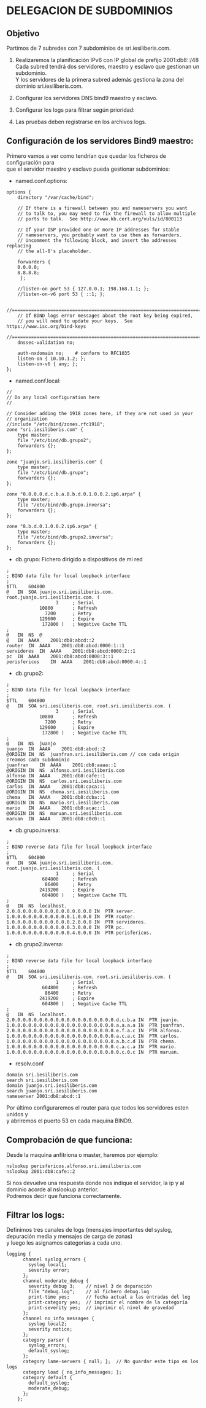 # DELEGACION DE SUBDOMINIOS  

## Objetivo  

Partimos de 7 subredes con 7 subdominios de sri.iesiliberis.com.  
1. Realizaremos la planificación IPv6 con IP global de prefijo 2001:db8::/48  
Cada subred tendrá dos servidores, maestro y esclavo que gestionan un subdominio.  
Y los servidores de la primera subred además gestiona la zona del dominio sri.iesiliberis.com.

2. Configurar los servidores DNS bind9 maestro y esclavo.

3. Configurar los logs para filtrar según prioridad:  

4. Las pruebas deben registrarse en los archivos logs.

## Configuración de los servidores Bind9 maestro:  

Primero vamos a ver como tendrían que quedar los ficheros de configuración para  
que el servidor maestro y esclavo pueda gestionar subdominios:  

- named.conf.options: 
~~~
options {
	directory "/var/cache/bind";

	// If there is a firewall between you and nameservers you want
	// to talk to, you may need to fix the firewall to allow multiple
	// ports to talk.  See http://www.kb.cert.org/vuls/id/800113

	// If your ISP provided one or more IP addresses for stable 
	// nameservers, you probably want to use them as forwarders.  
	// Uncomment the following block, and insert the addresses replacing 
	// the all-0's placeholder.

	forwarders {
	0.0.0.0;
	8.8.8.8;
	 };

	//listen-on port 53 { 127.0.0.1; 198.168.1.1; };
	//listen-on-v6 port 53 { ::1; };

	//========================================================================
	// If BIND logs error messages about the root key being expired,
	// you will need to update your keys.  See https://www.isc.org/bind-keys
	//========================================================================
	dnssec-validation no;

	auth-nxdomain no;    # conform to RFC1035
	listen-on { 10.10.1.2; };
	listen-on-v6 { any; };
};
~~~
- named.conf.local:

~~~
//
// Do any local configuration here
//

// Consider adding the 1918 zones here, if they are not used in your
// organization
//include "/etc/bind/zones.rfc1918";
zone "sri.iesiliberis.com" {
	type master;
	file "/etc/bind/db.grupo2";
    forwarders {};
};

zone "juanjo.sri.iesiliberis.com" {
	type master;
	file "/etc/bind/db.grupo";
	forwarders {};
};

zone "0.0.0.0.d.c.b.a.8.b.d.0.1.0.0.2.ip6.arpa" {
	type master;
	file "/etc/bind/db.grupo.inversa";
	forwarders {};
};

zone "8.b.d.0.1.0.0.2.ip6.arpa" {
	type master;
	file "/etc/bind/db.grupo2.inversa";
	forwarders {};
};
~~~

- db.grupo: Fichero dirigido a dispositivos de mi red

~~~
;
; BIND data file for local loopback interface
;
$TTL	604800
@	IN	SOA	juanjo.sri.iesiliberis.com. root.juanjo.sri.iesiliberis.com. (
			      3		; Serial
			10800		; Refresh
			  7200		; Retry
			129600		; Expire
			 172800 )	; Negative Cache TTL
;
@	IN	NS	@
@	IN	AAAA	2001:db8:abcd::2
router	IN	AAAA	2001:db8:abcd:0000:1::1
servidores	IN	AAAA	2001:db8:abcd:0000:2::1
pc	IN	AAAA	2001:db8:abcd:0000:3::1
perisfericos	IN	AAAA	2001:db8:abcd:0000:4::1
~~~

- db.grupo2:

~~~
;
; BIND data file for local loopback interface
;
$TTL	604800
@	IN	SOA	sri.iesiliberis.com. root.sri.iesiliberis.com. (
			      3		; Serial
			10800		; Refresh
			  7200		; Retry
			129600		; Expire
			 172800 )	; Negative Cache TTL
;
@	IN	NS	juanjo
juanjo	IN	AAAA	2001:db8:abcd::2
@ORIGIN IN  NS  juanfran.sri.iesiliberis.com // con cada origin creamos cada subdominio
juanfran	IN	AAAA	2001:db8:aaaa::1
@ORIGIN IN  NS  alfonso.sri.iesiliberis.com
alfonso IN  AAAA    2001:db8:cafe::1
@ORIGIN IN  NS  carlos.sri.iesiliberis.com
carlos  IN  AAAA    2001:db8:caca::1
@ORIGIN IN  NS  chema.sri.iesiliberis.com
chema   IN  AAAA    2001:db8:dcba::1
@ORIGIN IN  NS  mario.sri.iesiliberis.com
mario   IN  AAAA    2001:db8:acac::1
@ORIGIN IN  NS  maruan.sri.iesiliberis.com
maruan  IN  AAAA    2001:db8:c0c0::1
~~~

- db.grupo.inversa:

~~~
;
; BIND reverse data file for local loopback interface
;
$TTL	604800
@	IN	SOA	juanjo.sri.iesiliberis.com. root.juanjo.sri.iesiliberis.com. (
			      1		; Serial
			 604800		; Refresh
			  86400		; Retry
			2419200		; Expire
			 604800 )	; Negative Cache TTL
;
@	IN	NS	localhost.
2.0.0.0.0.0.0.0.0.0.0.0.0.0.0.0	IN	PTR	server.
1.0.0.0.0.0.0.0.0.0.0.0.1.0.0.0	IN	PTR	router.
1.0.0.0.0.0.0.0.0.0.0.0.2.0.0.0	IN	PTR	servidores.
1.0.0.0.0.0.0.0.0.0.0.0.3.0.0.0	IN	PTR	pc.
1.0.0.0.0.0.0.0.0.0.0.0.4.0.0.0	IN	PTR	perisfericos.
~~~

- db.grupo2.inversa:

~~~
;
; BIND reverse data file for local loopback interface
;
$TTL	604800
@	IN	SOA	sri.iesiliberis.com. root.sri.iesiliberis.com. (
			      1		; Serial
			 604800		; Refresh
			  86400		; Retry
			2419200		; Expire
			 604800 )	; Negative Cache TTL
;
@	IN	NS	localhost.
2.0.0.0.0.0.0.0.0.0.0.0.0.0.0.0.0.0.0.0.d.c.b.a	IN	PTR	juanjo.
1.0.0.0.0.0.0.0.0.0.0.0.0.0.0.0.0.0.0.0.a.a.a.a	IN	PTR	juanfran.
2.0.0.0.0.0.0.0.0.0.0.0.0.0.0.0.0.0.0.0.e.f.a.c	IN	PTR	alfonso.
1.0.0.0.0.0.0.0.0.0.0.0.0.0.0.0.0.0.0.0.a.c.a.c	IN	PTR	carlos.
1.0.0.0.0.0.0.0.0.0.0.0.0.0.0.0.0.0.0.0.a.b.c.d	IN	PTR	chema.
1.0.0.0.0.0.0.0.0.0.0.0.0.0.0.0.0.0.0.0.c.a.c.a	IN	PTR	mario.
1.0.0.0.0.0.0.0.0.0.0.0.0.0.0.0.0.0.0.0.0.c.0.c	IN	PTR	maruan.
~~~

- resolv.conf

~~~
domain sri.iesiliberis.com
search sri.iesiliberis.com
domain juanjo.sri.iesiliberis.com
search juanjo.sri.iesiliberis.com
nameserver 2001:db8:abcd::1
~~~

Por último configuraremos el router para que todos los servidores esten unidos y  
y abriremos el puerto 53 en cada maquina BIND9.

## Comprobación de que funciona:

Desde la maquina anfitriona o master, haremos por ejemplo:

~~~
nslookup perisfericos.alfonso.sri.iesiliberis.com
nslookup 2001:db8:cafe::2
~~~

Si nos devuelve una respuesta donde nos indique el servidor, la ip y al dominio acorde al nslookup anterior.  
Podremos decir que funciona correctamente.

## Filtrar los logs:  

Definimos tres canales de logs (mensajes importantes del syslog, depuración media y mensajes de carga de zonas)  
y luego les asignamos categorías a cada uno.

~~~
logging {
      channel syslog_errors {
        syslog local1;
        severity error;
      };
      channel moderate_debug {
        severity debug 3;    // nivel 3 de depuración
        file "debug.log";    // al fichero debug.log
        print-time yes;      // fecha actual a las entradas del log
        print-category yes;  // imprimir el nombre de la categoría
        print-severity yes;  // imprimir el nivel de gravedad
      };
      channel no_info_messages {
        syslog local2;
        severity notice;
      };
      category parser {
        syslog_errors;
        default_syslog;
      };
      category lame-servers { null; };  // No guardar este tipo en los logs
      category load { no_info_messages; };
      category default {
        default_syslog;
        moderate_debug;
      };
    };
~~~
